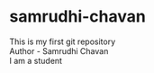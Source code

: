 # samrudhi-chavan
This is my first git repository
<br>
Author - Samrudhi Chavan
<br>
I am a student
